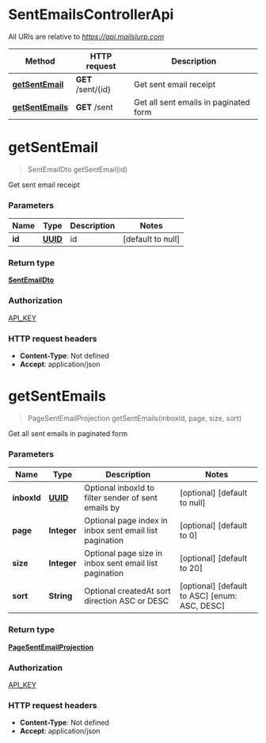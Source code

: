 # SentEmailsControllerApi

All URIs are relative to *https://api.mailslurp.com*

Method | HTTP request | Description
------------- | ------------- | -------------
[**getSentEmail**](SentEmailsControllerApi.md#getSentEmail) | **GET** /sent/{id} | Get sent email receipt
[**getSentEmails**](SentEmailsControllerApi.md#getSentEmails) | **GET** /sent | Get all sent emails in paginated form


<a name="getSentEmail"></a>
# **getSentEmail**
> SentEmailDto getSentEmail(id)

Get sent email receipt

### Parameters

Name | Type | Description  | Notes
------------- | ------------- | ------------- | -------------
 **id** | [**UUID**](..//Models/.md)| id | [default to null]

### Return type

[**SentEmailDto**](..//Models/SentEmailDto.md)

### Authorization

[API_KEY](../README.md#API_KEY)

### HTTP request headers

- **Content-Type**: Not defined
- **Accept**: application/json

<a name="getSentEmails"></a>
# **getSentEmails**
> PageSentEmailProjection getSentEmails(inboxId, page, size, sort)

Get all sent emails in paginated form

### Parameters

Name | Type | Description  | Notes
------------- | ------------- | ------------- | -------------
 **inboxId** | [**UUID**](..//Models/.md)| Optional inboxId to filter sender of sent emails by | [optional] [default to null]
 **page** | **Integer**| Optional page index in inbox sent email list pagination | [optional] [default to 0]
 **size** | **Integer**| Optional page size in inbox sent email list pagination | [optional] [default to 20]
 **sort** | **String**| Optional createdAt sort direction ASC or DESC | [optional] [default to ASC] [enum: ASC, DESC]

### Return type

[**PageSentEmailProjection**](..//Models/PageSentEmailProjection.md)

### Authorization

[API_KEY](../README.md#API_KEY)

### HTTP request headers

- **Content-Type**: Not defined
- **Accept**: application/json


